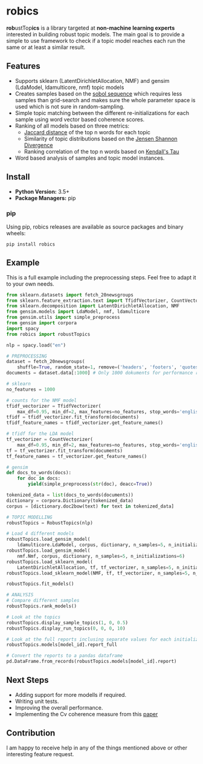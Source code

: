 # robics
**rob**ustTop**ics** is a library targeted at **non-machine learning experts** interested in building robust
topic models. The main goal is to provide a simple to use framework to check if
a topic model reaches each run the same or at least a similar result.

## Features
- Supports sklearn (LatentDirichletAllocation, NMF) and gensim (LdaModel, ldamulticore, nmf) topic models
- Creates samples based on the [sobol sequence](https://en.wikipedia.org/wiki/Sobol_sequence) which requires less samples than grid-search and makes sure the whole parameter space is used which is not sure in random-sampling.
- Simple topic matching between the different re-initializations for each sample using word vector based coherence scores.
- Ranking of all models based on three metrics:
  - [Jaccard distance](https://en.wikipedia.org/wiki/Jaccard_index) of the top n words for each topic
  - Similarity of topic distributions based on the [Jensen Shannon Divergence](https://en.wikipedia.org/wiki/Jensen%E2%80%93Shannon_divergence)
  - Ranking correlation of the top n words based on [Kendall's Tau](https://en.wikipedia.org/wiki/Kendall_rank_correlation_coefficient)
- Word based analysis of samples and topic model instances.

## Install
- **Python Version:** 3.5+
- **Package Managers:** pip

### pip
Using pip, robics releases are available as source packages and binary wheels:
```
pip install robics
```

## Example
This is a full example including the preprocessing steps. Feel free to adapt it to your own needs.
```python
from sklearn.datasets import fetch_20newsgroups
from sklearn.feature_extraction.text import TfidfVectorizer, CountVectorizer
from sklearn.decomposition import LatentDirichletAllocation, NMF
from gensim.models import LdaModel, nmf, ldamulticore
from gensim.utils import simple_preprocess
from gensim import corpora
import spacy
from robics import robustTopics

nlp = spacy.load("en")

# PREPROCESSING
dataset = fetch_20newsgroups(
    shuffle=True, random_state=1, remove=('headers', 'footers', 'quotes'))
documents = dataset.data[:1000] # Only 1000 dokuments for performance reasons

# sklearn
no_features = 1000

# counts for the NMF model
tfidf_vectorizer = TfidfVectorizer(
    max_df=0.95, min_df=2, max_features=no_features, stop_words='english')
tfidf = tfidf_vectorizer.fit_transform(documents)
tfidf_feature_names = tfidf_vectorizer.get_feature_names()

# tfidf for the LDA model
tf_vectorizer = CountVectorizer(
    max_df=0.95, min_df=2, max_features=no_features, stop_words='english')
tf = tf_vectorizer.fit_transform(documents)
tf_feature_names = tf_vectorizer.get_feature_names()

# gensim
def docs_to_words(docs):
    for doc in docs:
        yield(simple_preprocess(str(doc), deacc=True))

tokenized_data = list(docs_to_words(documents))
dictionary = corpora.Dictionary(tokenized_data)
corpus = [dictionary.doc2bow(text) for text in tokenized_data]

# TOPIC MODELLING
robustTopics = RobustTopics(nlp)

# Load 4 different models
robustTopics.load_gensim_model(
    ldamulticore.LdaModel, corpus, dictionary, n_samples=5, n_initializations=6)
robustTopics.load_gensim_model(
    nmf.Nmf, corpus, dictionary, n_samples=5, n_initializations=6)
robustTopics.load_sklearn_model(
    LatentDirichletAllocation, tf, tf_vectorizer, n_samples=5, n_initializations=6)
robustTopics.load_sklearn_model(NMF, tf, tf_vectorizer, n_samples=5, n_initializations=3)

robustTopics.fit_models()

# ANALYSIS
# Compare different samples
robustTopics.rank_models()

# Look at the topics
robustTopics.display_sample_topics(1, 0, 0.5)
robustTopics.display_run_topics(0, 0, 0, 10)

# Look at the full reports inclusing separate values for each initialization
robustTopics.models[model_id].report_full

# Convert the reports to a pandas dataframe
pd.DataFrame.from_records(robustTopics.models[model_id].report)
```

## Next Steps
- Adding support for more modells if required.
- Writing unit tests.
- Improving the overall performance.
- Implementing the Cv coherence measure from this [paper](https://svn.aksw.org/papers/2015/WSDM_Topic_Evaluation/public.pdf)

## Contribution
I am happy to receive help in any of the things mentioned above or other interesting feature request.